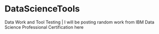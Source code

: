 # DataScienceTools
Data Work and Tool Testing | 
I will be posting random work from IBM Data Science Professional Certification here
